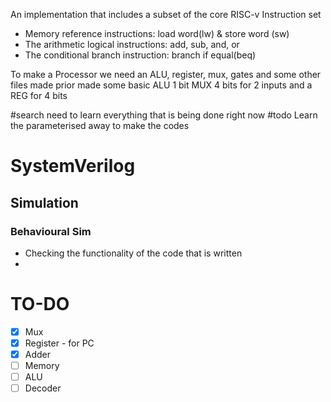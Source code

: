 An implementation that includes a subset of the core RISC-v Instruction set
- Memory reference instructions: load word(lw) & store word (sw)
- The arithmetic logical instructions: add, sub, and, or
- The conditional branch instruction: branch if equal(beq)

To make a Processor we need an ALU, register, mux, gates and some other files made prior
made some basic ALU 1 bit MUX 4 bits for 2 inputs and a REG for 4 bits 

#search need to learn everything that is being done right now 
#todo Learn the parameterised away to make the codes

# SystemVerilog
## Simulation
### Behavioural Sim
- Checking the functionality of the code that is written
- 

# TO-DO
- [x] Mux
- [x] Register - for PC
- [x] Adder
- [ ] Memory
- [ ] ALU
- [ ] Decoder